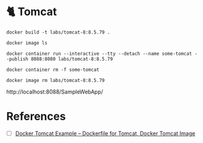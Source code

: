 # :cat2: Tomcat



```
docker build -t labs/tomcat-8:8.5.79 . 
```

```
docker image ls
```


```
docker container run --interactive --tty --detach --name some-tomcat --publish 8088:8080 labs/tomcat-8:8.5.79
```


```
docker container rm -f some-tomcat
```
 
 
```
docker image rm labs/tomcat-8:8.5.79
```

http://localhost:8088/SampleWebApp/ 

# References

- [ ] [Docker Tomcat Example – Dockerfile for Tomcat, Docker Tomcat Image](https://www.middlewareinventory.com/blog/docker-tomcat-example-dockerfile-sample)
